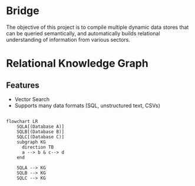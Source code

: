 # Bridge

The objective of this project is to compile multiple dynamic data stores that can be queried semantically, and automatically builds relational understanding of information from various sectors.

# Relational Knowledge Graph

## Features
- Vector Search
- Supports many data formats (SQL, unstructured text, CSVs)

```mermaid

flowchart LR
    SQLA[(Database A)]
    SQLB[(Database B)]
    SQLC[(Database C)]
    subgraph KG
      direction TB
      a --> b & c--> d
    end
    
    SQLA --> KG
    SQLB --> KG
    SQLC --> KG
```
